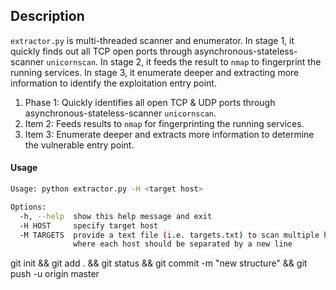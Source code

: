 ## Description
`extractor.py` is multi-threaded scanner and enumerator. In stage 1, it quickly finds out all TCP open ports through asynchronous-stateless-scanner `unicornscan`. In stage 2, it feeds the result to `nmap` to fingerprint the running services. In stage 3, it enumerate deeper and extracting more information to identify the exploitation entry point.

1. Phase 1: Quickly identifies all open TCP & UDP ports through asynchronous-stateless-scanner `unicornscan`.
2. Item 2: Feeds results to `nmap` for fingerprinting the running services.
3. Item 3: Enumerate deeper and extracts more information to determine the vulnerable entry point.

#### Usage
```sh
Usage: python extractor.py -H <target host>

Options:
  -h, --help  show this help message and exit
  -H HOST     specify target host
  -M TARGETS  provide a text file (i.e. targets.txt) to scan multiple hosts
              where each host should be separated by a new line

```
git init && git add . && git status && git commit -m "new structure" && git push -u origin master